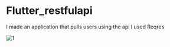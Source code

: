 # Flutter_restfulapi

I made an application that pulls users using the api I used Reqres

![1](https://user-images.githubusercontent.com/96003255/227237076-503c5f04-87cb-48c9-ba29-16b6c4de1d0a.PNG)
